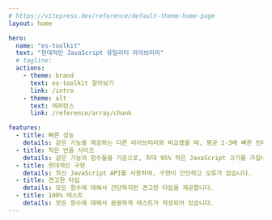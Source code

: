 ```yaml
---
# https://vitepress.dev/reference/default-theme-home-page
layout: home

hero:
  name: "es-toolkit"
  text: "현대적인 JavaScript 유틸리티 라이브러리"
  # tagline: 
  actions:
    - theme: brand
      text: es-toolkit 알아보기
      link: /intro
    - theme: alt
      text: 레퍼런스
      link: /reference/array/chunk

features:
  - title: 빠른 성능
    details: 같은 기능을 제공하는 다른 라이브러리와 비교했을 때, 평균 2-3배 빠른 런타임 성능을 제공합니다.
  - title: 작은 번들 사이즈
    details: 같은 기능의 함수들을 기준으로, 최대 95% 작은 JavaScript 크기를 가집니다.
  - title: 현대적인 구현
    details: 최신 JavaScript API를 사용하여, 구현이 간단하고 오류가 없습니다.
  - title: 견고한 타입
    details: 모든 함수에 대해서 간단하지만 견고한 타입을 제공합니다.
  - title: 100% 테스트
    details: 모든 함수에 대해서 꼼꼼하게 테스트가 작성되어 있습니다.
---
```


